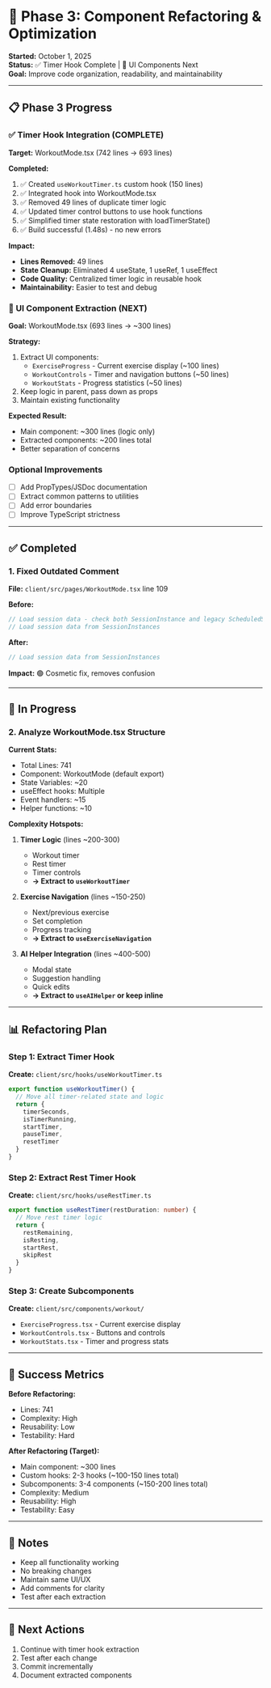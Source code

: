 # 🎯 Phase 3: Component Refactoring & Optimization

**Started:** October 1, 2025  
**Status:** ✅ Timer Hook Complete | 🚧 UI Components Next  
**Goal:** Improve code organization, readability, and maintainability

---

## 📋 Phase 3 Progress

### ✅ Timer Hook Integration (COMPLETE)
**Target:** WorkoutMode.tsx (742 lines → 693 lines)

**Completed:**
1. ✅ Created `useWorkoutTimer.ts` custom hook (150 lines)
2. ✅ Integrated hook into WorkoutMode.tsx
3. ✅ Removed 49 lines of duplicate timer logic
4. ✅ Updated timer control buttons to use hook functions
5. ✅ Simplified timer state restoration with loadTimerState()
6. ✅ Build successful (1.48s) - no new errors

**Impact:**
- **Lines Removed:** 49 lines
- **State Cleanup:** Eliminated 4 useState, 1 useRef, 1 useEffect
- **Code Quality:** Centralized timer logic in reusable hook
- **Maintainability:** Easier to test and debug

### 🚧 UI Component Extraction (NEXT)
**Goal:** WorkoutMode.tsx (693 lines → ~300 lines)

**Strategy:**
1. Extract UI components:
   - `ExerciseProgress` - Current exercise display (~100 lines)
   - `WorkoutControls` - Timer and navigation buttons (~50 lines)
   - `WorkoutStats` - Progress statistics (~50 lines)
2. Keep logic in parent, pass down as props
3. Maintain existing functionality

**Expected Result:**
- Main component: ~300 lines (logic only)
- Extracted components: ~200 lines total
- Better separation of concerns

### Optional Improvements
- [ ] Add PropTypes/JSDoc documentation
- [ ] Extract common patterns to utilities
- [ ] Add error boundaries
- [ ] Improve TypeScript strictness

---

## ✅ Completed

### 1. Fixed Outdated Comment
**File:** `client/src/pages/WorkoutMode.tsx` line 109

**Before:**
```typescript
// Load session data - check both SessionInstance and legacy ScheduledSession
// Load session data from SessionInstances
```

**After:**
```typescript
// Load session data from SessionInstances
```

**Impact:** 🟢 Cosmetic fix, removes confusion

---

## 🚧 In Progress

### 2. Analyze WorkoutMode.tsx Structure

**Current Stats:**
- Total Lines: 741
- Component: WorkoutMode (default export)
- State Variables: ~20
- useEffect hooks: Multiple
- Event handlers: ~15
- Helper functions: ~10

**Complexity Hotspots:**
1. **Timer Logic** (lines ~200-300)
   - Workout timer
   - Rest timer
   - Timer controls
   - **→ Extract to `useWorkoutTimer`**

2. **Exercise Navigation** (lines ~150-250)
   - Next/previous exercise
   - Set completion
   - Progress tracking
   - **→ Extract to `useExerciseNavigation`**

3. **AI Helper Integration** (lines ~400-500)
   - Modal state
   - Suggestion handling
   - Quick edits
   - **→ Extract to `useAIHelper` or keep inline**

---

## 📊 Refactoring Plan

### Step 1: Extract Timer Hook
**Create:** `client/src/hooks/useWorkoutTimer.ts`

```typescript
export function useWorkoutTimer() {
  // Move all timer-related state and logic
  return {
    timerSeconds,
    isTimerRunning,
    startTimer,
    pauseTimer,
    resetTimer
  }
}
```

### Step 2: Extract Rest Timer Hook
**Create:** `client/src/hooks/useRestTimer.ts`

```typescript
export function useRestTimer(restDuration: number) {
  // Move rest timer logic
  return {
    restRemaining,
    isResting,
    startRest,
    skipRest
  }
}
```

### Step 3: Create Subcomponents
**Create:** `client/src/components/workout/`
- `ExerciseProgress.tsx` - Current exercise display
- `WorkoutControls.tsx` - Buttons and controls
- `WorkoutStats.tsx` - Timer and progress stats

---

## 🎯 Success Metrics

**Before Refactoring:**
- Lines: 741
- Complexity: High
- Reusability: Low
- Testability: Hard

**After Refactoring (Target):**
- Main component: ~300 lines
- Custom hooks: 2-3 hooks (~100-150 lines total)
- Subcomponents: 3-4 components (~150-200 lines total)
- Complexity: Medium
- Reusability: High
- Testability: Easy

---

## 📝 Notes

- Keep all functionality working
- No breaking changes
- Maintain same UI/UX
- Add comments for clarity
- Test after each extraction

---

## 🚀 Next Actions

1. Continue with timer hook extraction
2. Test after each change
3. Commit incrementally
4. Document extracted components
